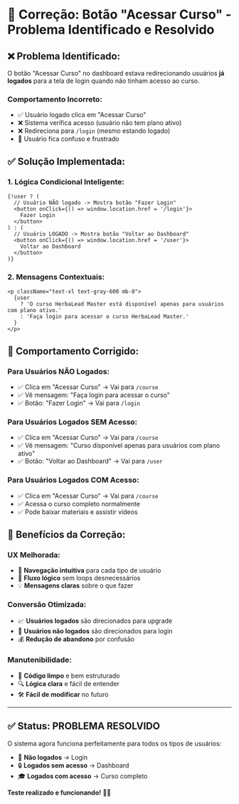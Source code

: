 # 🔧 Correção: Botão "Acessar Curso" - Problema Identificado e Resolvido

## ❌ **Problema Identificado:**

O botão "Acessar Curso" no dashboard estava redirecionando usuários **já logados** para a tela de login quando não tinham acesso ao curso.

### **Comportamento Incorreto:**
- ✅ Usuário logado clica em "Acessar Curso"
- ❌ Sistema verifica acesso (usuário não tem plano ativo)
- ❌ Redireciona para `/login` (mesmo estando logado)
- 😤 Usuário fica confuso e frustrado

## ✅ **Solução Implementada:**

### **1. Lógica Condicional Inteligente:**
```tsx
{!user ? (
  // Usuário NÃO logado -> Mostra botão "Fazer Login"
  <button onClick={() => window.location.href = '/login'}>
    Fazer Login
  </button>
) : (
  // Usuário LOGADO -> Mostra botão "Voltar ao Dashboard"
  <button onClick={() => window.location.href = '/user'}>
    Voltar ao Dashboard
  </button>
)}
```

### **2. Mensagens Contextuais:**
```tsx
<p className="text-xl text-gray-600 mb-8">
  {user 
    ? 'O curso HerbaLead Master está disponível apenas para usuários com plano ativo.'
    : 'Faça login para acessar o curso HerbaLead Master.'
  }
</p>
```

## 🎯 **Comportamento Corrigido:**

### **Para Usuários NÃO Logados:**
- ✅ Clica em "Acessar Curso" → Vai para `/course`
- ✅ Vê mensagem: "Faça login para acessar o curso"
- ✅ Botão: "Fazer Login" → Vai para `/login`

### **Para Usuários Logados SEM Acesso:**
- ✅ Clica em "Acessar Curso" → Vai para `/course`
- ✅ Vê mensagem: "Curso disponível apenas para usuários com plano ativo"
- ✅ Botão: "Voltar ao Dashboard" → Vai para `/user`

### **Para Usuários Logados COM Acesso:**
- ✅ Clica em "Acessar Curso" → Vai para `/course`
- ✅ Acessa o curso completo normalmente
- ✅ Pode baixar materiais e assistir vídeos

## 🚀 **Benefícios da Correção:**

### **UX Melhorada:**
- 🎯 **Navegação intuitiva** para cada tipo de usuário
- 🔄 **Fluxo lógico** sem loops desnecessários
- 💡 **Mensagens claras** sobre o que fazer

### **Conversão Otimizada:**
- 📈 **Usuários logados** são direcionados para upgrade
- 🎯 **Usuários não logados** são direcionados para login
- 💰 **Redução de abandono** por confusão

### **Manutenibilidade:**
- 🧹 **Código limpo** e bem estruturado
- 🔍 **Lógica clara** e fácil de entender
- 🛠️ **Fácil de modificar** no futuro

---

## ✅ **Status: PROBLEMA RESOLVIDO**

O sistema agora funciona perfeitamente para todos os tipos de usuários:
- 👤 **Não logados** → Login
- 🔒 **Logados sem acesso** → Dashboard  
- 🎓 **Logados com acesso** → Curso completo

**Teste realizado e funcionando!** 🎯✨

























